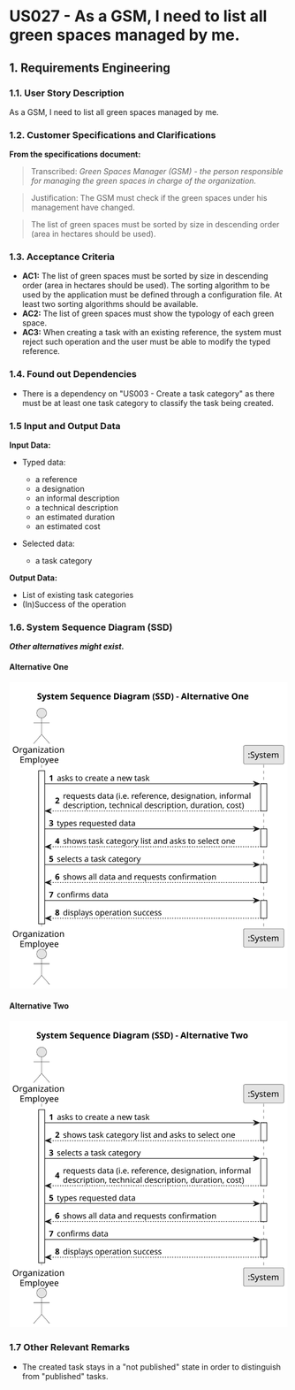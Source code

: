 # US027 - As a GSM, I need to list all green spaces managed by me.


## 1. Requirements Engineering

### 1.1. User Story Description

As a GSM, I need to list all green spaces managed by me.

### 1.2. Customer Specifications and Clarifications 

**From the specifications document:**

> Transcribed: _Green Spaces Manager (GSM) - the person responsible for managing the green spaces in charge of the organization._ 

> Justification: The GSM must check if the green spaces under his management have changed. 

>The list of green spaces must be sorted by size in descending order (area in hectares should be used). 

[//]: # (> **Question:** Which is the unit of measurement used to estimate duration?)

[//]: # (>)

[//]: # (> **Answer:** Duration is estimated in days.)

[//]: # ()
[//]: # (> **Question:** Monetary data is expressed in any particular currency?)

[//]: # (>)

[//]: # (> **Answer:** Monetary data &#40;e.g. estimated cost of a task&#41; is indicated in POT &#40;virtual currency internal to the platform&#41;.)

### 1.3. Acceptance Criteria

* **AC1:** The list of green spaces must be sorted by size in descending order (area in hectares should be used). The sorting algorithm to be used by the application must be defined through a configuration file. At least two sorting algorithms should be available.
* **AC2:** The list of green spaces must show the typology of each green space.
* **AC3:** When creating a task with an existing reference, the system must reject such operation and the user must be able to modify the typed reference.

### 1.4. Found out Dependencies

* There is a dependency on "US003 - Create a task category" as there must be at least one task category to classify the task being created.

### 1.5 Input and Output Data

**Input Data:**

* Typed data:
    * a reference
    * a designation 
    * an informal description
    * a technical description
    * an estimated duration
    * an estimated cost
	
* Selected data:
    * a task category 

**Output Data:**

* List of existing task categories
* (In)Success of the operation

### 1.6. System Sequence Diagram (SSD)

**_Other alternatives might exist._**

#### Alternative One

![System Sequence Diagram - Alternative One](svg/us006-system-sequence-diagram-alternative-one.svg)

#### Alternative Two

![System Sequence Diagram - Alternative Two](svg/us006-system-sequence-diagram-alternative-two.svg)

### 1.7 Other Relevant Remarks

* The created task stays in a "not published" state in order to distinguish from "published" tasks.